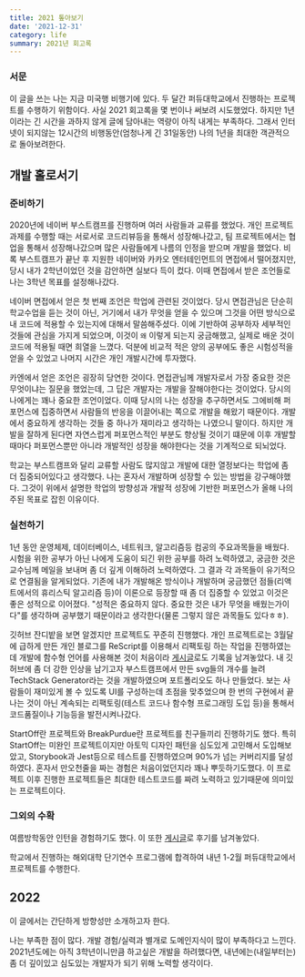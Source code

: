 ```yaml
---
title: 2021 톺아보기
date: '2021-12-31'
category: life
summary: 2021년 회고록
---
```


### 서문

이 글을 쓰는 나는 지금 미국행 비행기에 있다. 두 달간 퍼듀대학교에서 진행하는 프로젝트를 수행하기 위함이다. 사실 2021 회고록을 몇 번이나 써보려 시도했었다. 하지만 1년이라는 긴 시간을 과하지 않게 글에 담아내는 역량이 아직 내게는 부족하다. 그래서 인터넷이 되지않는 12시간의 비행동안(엄청나게 긴 31일동안) 나의 1년을 최대한 객관적으로 돌아보려한다.

## 개발 홀로서기

### 준비하기

2020년에 네이버 부스트캠프를 진행하며 여러 사람들과 교류를 했었다. 개인 프로젝트 과제를 수행할 때는 서로서로 코드리뷰등을 통해서 성장해나갔고, 팀 프로젝트에서는 협업을 통해서 성장해나갔으며 많은 사람들에게 나름의 인정을 받으며 개발을 했었다. 비록 부스트캠프가 끝난 후 지원한 네이버와 카카오 엔터테인먼트의 면접에서 떨어졌지만, 당시 내가 2학년이었던 것을 감안하면 실보다 득이 컸다. 이때 면접에서 받은 조언들로 나는 3학년 목표를 설정해나갔다.

네이버 면접에서 얻은 첫 번째 조언은 학업에 관련된 것이었다. 당시 면접관님은 단순히 학교수업을 듣는 것이 아닌, 거기에서 내가 무엇을 얻을 수 있으며 그것을 어떤 방식으로 내 코드에 적용할 수 있는지에 대해서 말씀해주셨다. 이에 기반하여 공부하자 세부적인 것들에 관심을 가지게 되었으며, 이것이 `왜` 이렇게 되는지 궁금해했고, 실제로 배운 것이 코드에 적용될 때면 희열을 느꼈다. 덕분에 비교적 적은 양의 공부에도 좋은 시험성적을 얻을 수 있었고 나머지 시간은 개인 개발시간에 투자했다.

카엔에서 얻은 조언은 굉장히 당연한 것이다. 면접관님께 개발자로서 가장 중요한 것은 무엇이냐는 질문을 했었는데, 그 답은 개발자는 개발을 잘해야한다는 것이었다. 당시의 나에게는 꽤나 중요한 조언이었다. 이때 당시의 나는 성장을 추구하면서도 그에비해 퍼포먼스에 집중하면서 사람들의 반응을 이끌어내는 쪽으로 개발을 해왔기 때문이다. 개발에서 중요하게 생각하는 것들 중 하나가 재미라고 생각하는 나였으니 말이다. 하지만 개발을 잘하게 된다면 자연스럽게 퍼포먼스적인 부분도 향상될 것이기 떄문에 이후 개발할 때마다 퍼포먼스뿐만 아니라 개발적인 성장을 해야한다는 것을 기계적으로 되뇌었다.

학교는 부스트캠프와 달리 교류할 사람도 많지않고 개발에 대한 열정보다는 학업에 좀 더 집중되어있다고 생각했다. 나는 혼자서 개발하며 성장할 수 있는 방법을 강구해야했다. 그것이 위에서 설명한 학업의 방향성과 개발적 성장에 기반한 퍼포먼스가 올해 나의 주된 목표로 잡힌 이유이다.

### 실천하기

1년 동안 운영체제, 데이터베이스, 네트워크, 알고리즘등 컴공의 주요과목들을 배웠다. 시험을 위한 공부가 아닌 나에게 도움이 되긴 위한 공부를 하려 노력하였고, 궁금한 것은 교수님께 메일을 보내며 좀 더 깊게 이해하려 노력하였다. 그 결과 각 과목들이 유기적으로 연결됨을 알게되었다. 기존에 내가 개발해온 방식이나 개발하며 궁금했던 점들(리액트에서의 휴리스틱 알고리즘 등)이 이론으로 등장할 때 좀 더 집중할 수 있었고 이것은 좋은 성적으로 이어졌다. "성적은 중요하지 않다. 중요한 것은 내가 무엇을 배웠는가이다"를 생각하며 공부했기 때문이라고 생각한다(물론 그렇지 않은 과목들도 있다ㅎㅎ).

깃허브 잔디밭을 보면 알겠지만 프로젝트도 꾸준히 진행했다. 개인 프로젝트로는 3월달에 급하게 만든 개인 블로그를 ReScript를 이용해서 리팩토링 하는 작업을 진행하였는데 개발에 함수형 언어를 사용해본 것이 처음이라 [게시글]()로도 기록을 남겨놓았다. 내 깃허브에 좀 더 강한 인상을 남기고자 부스트캠프에서 만든 svg들의 개수를 늘려 TechStack Generator라는 것을 개발하였으며 포트폴리오도 하나 만들었다. 보는 사람들이 재미있게 볼 수 있도록 UI를 구성하는데 초점을 맞추었으며 한 번의 구현에서 끝나는 것이 아닌 계속되는 리팩토링(테스트 코드나 함수형 프로그래밍 도입 등)을 통해서 코드품질이나 기능등을 발전시켜나갔다.

StartOff란 프로젝트와 BreakPurdue란 프로젝트를 친구들끼리 진행하기도 했다. 특히 StartOff는 미완인 프로젝트이지만 아토믹 디자인 패턴을 심도있게 고민해서 도입해보았고, Storybook과 Jest등으로 테스트를 진행하였으며 90%가 넘는 커버리지를 달성하였다. 혼자서 만오천줄을 짜는 경험은 처음이었던지라 꽤나 뿌듯하기도했다. 이 프로젝트 이후 진행한 프로젝트들은 최대한 테스트코드를 짜려 노력하고 있기때문에 의미있는 프로젝트이다.

### 그외의 수확

여름방학동안 인턴을 경험하기도 했다. 이 또한 [게시글]()로 후기를 남겨놓았다.

학교에서 진행하는 해외대학 단기연수 프로그램에 합격하여 내년 1-2월 퍼듀대학교에서 프로젝트를 수행한다.

## 2022

이 글에서는 간단하게 방향성만 소개하고자 한다.

나는 부족한 점이 많다. 개발 경험/실력과 별개로 도메인지식이 많이 부족하다고 느낀다. 2021년도에는 아직 3학년이니만큼 하고싶은 개발을 하려했다면, 내년에는(내일부터는) 좀 더 깊이있고 심도있는 개발자가 되기 위해 노력할 생각이다.
